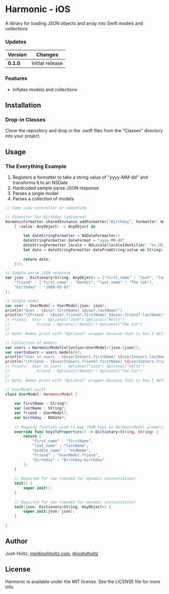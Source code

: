 # Harmonic - iOS

A library for loading JSON objects and array into Swift models and collections

### Updates

Version | Changes
--- | ---
**0.1.0** | Initial release

### Features
- Inflates models and collections

## Installation

### Drop-in Classes
Clone the repository and drop in the .swift files from the "Classes" directory into your project.

## Usage

### The Everything Example
1. Registers a formatter to take a string value of "yyyy-MM-dd" and transforms it to an NSDate
2. Hardcoded sample parse JSON response
3. Parses a single model
4. Parses a collection of models

```swift
// Some view controller or something

// Formatter for Birthday (advanced)
HarmonicFormatter.sharedInstance.addFormatter("Birthday", formatter: HarmonicFormatterFunction(formatter:
    { (value: AnyObject) -> AnyObject in
        
        let dateStringFormatter = NSDateFormatter()
        dateStringFormatter.dateFormat = "yyyy-MM-dd"
        dateStringFormatter.locale = NSLocale(localeIdentifier: "en_US_POSIX")
        let date = dateStringFormatter.dateFromString(value as String);
        
        return date;
    }));

// Sample parse JSON response
var json : Dictionary<String, AnyObject> = ["first_name" : "Josh", "last_name" : "Holtz",
    "friend" : ["first_name" : "Bandit", "last_name" : "The Cat"],
    "birthday" : "1989-03-01"
];

// Single model
var user : UserModel = UserModel(json: json);
println("User - \(user.firstName) \(user.lastName)")
println("\tFriend - \(user.friend?.firstName) \(user.friend?.lastName)")
// Prints:  User - Optional("Josh") Optional("Holtz")
//            Friend - Optional("Bandit") Optional("The Cat")
//
// Note: Names print with "Optional" wrapper because that is how I defined my UserModel attributes

// Collection of models
var users = HarmonicModelCollection<UserModel>(json:[json]);
var userInUsers = users.models[0];
println("User in users - \(userInUsers.firstName) \(userInUsers.lastName)");
println("\tFriend - \(userInUsers.friend?.firstName) \(userInUsers.friend?.lastName)")
// Prints:  User in users - Optional("Josh") Optional("Holtz")
//            Friend - Optional("Bandit") Optional("The Cat")
//
// Note: Names print with "Optional" wrapper because that is how I defined my UserModel attributes

```

```swift
// UserModel.swift
class UserModel: HarmonicModel {
   
    var firstName : String?;
    var lastName : String?;
    var friend : UserModel?;
    var birthday : NSDate?;
    
    // Mapping function used to map JSON keys to HarmonicModel properties
    override func keysToProperties() -> Dictionary<String, String> {
        return [
            "first_name" : "firstName",
            "last_name" : "lastName",
            "middle_name" : "midName",
            "friend" : "UserModel.friend",
            "birthday" : "Birthday:birthday"
        ];
    }
    
    // Required for now (needed for dynamic instantiation)
    init() {
        super.init();
    }
    
    // Required for now (needed for dynamic instantiation)
    init(json: Dictionary<String, AnyObject>) {
        super.init(json: json);
    }
    
}
```

## Author

Josh Holtz, me@joshholtz.com, [@joshdholtz](https://twitter.com/joshdholtz)

## License

Harmonic is available under the MIT license. See the LICENSE file for more info.

